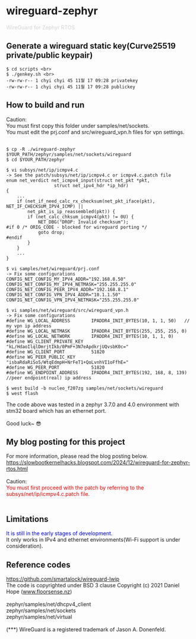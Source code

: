 # wireguard-zephyr
<span style="color:#d3d3d3">WireGuard for Zephyr RTOS</span>
## Generate a wireguard static key(Curve25519 private/public keypair)
```
$ cd scripts <br>
$ ./genkey.sh <br>
-rw-rw-r-- 1 chyi chyi 45 11월 17 09:28 privatekey
-rw-rw-r-- 1 chyi chyi 45 11월 17 09:28 publickey
```
## How to build and run
  Caution: <br>
  You must first copy this folder under samples/net/sockets. <br>
  You must edit the prj.conf and src/wireguard_vpn.h files for vpn settings.<br><br>
```
$ cp -R ./wireguard-zephyr $YOUR_PATH/zephyr/samples/net/sockets/wireguard
$ cd $YOUR_PATH/zephyr

$ vi subsys/net/ip/icmpv4.c
-> See the patch/subsys/net/ip/icmpv4.c or icmpv4.c.patch file
enum net_verdict net_icmpv4_input(struct net_pkt *pkt,
                  struct net_ipv4_hdr *ip_hdr)
{
	...
	if (net_if_need_calc_rx_checksum(net_pkt_iface(pkt), NET_IF_CHECKSUM_IPV4_ICMP) ||
		net_pkt_is_ip_reassembled(pkt)) {
		if (net_calc_chksum_icmpv4(pkt) != 0U) {
			NET_DBG("DROP: Invalid checksum");
#if 0 /* ORIG_CODE - blocked for wireguard porting */
			goto drop;
#endif
		}
	}
	...
}

$ vi samples/net/wireguard/prj.conf
-> Fix some configurations
CONFIG_NET_CONFIG_MY_IPV4_ADDR="192.168.8.50"
CONFIG_NET_CONFIG_MY_IPV4_NETMASK="255.255.255.0"
CONFIG_NET_CONFIG_PEER_IPV4_ADDR="192.168.8.1"
CONFIG_NET_CONFIG_VPN_IPV4_ADDR="10.1.1.50"
CONFIG_NET_CONFIG_VPN_IPV4_NETMASK="255.255.255.0"

$ vi samples/net/wireguard/src/wireguard_vpn.h
-> Fix some configurations
#define WG_LOCAL_ADDRESS        IPADDR4_INIT_BYTES(10, 1, 1, 50)   // my vpn ip address
#define WG_LOCAL_NETMASK        IPADDR4_INIT_BYTES(255, 255, 255, 0)
#define WG_LOCAL_NETWORK        IPADDR4_INIT_BYTES(10, 1, 1, 0)
#define WG_CLIENT_PRIVATE_KEY   "kL/HdaoIlqlDmrjtIkb/0PmF+3N7eApdkrjUQvsbK0c="
#define WG_CLIENT_PORT          51820
#define WG_PEER_PUBLIC_KEY      "isbaRdaRiSo5/WtqEdmpH+NrFeT1+QoLvnhVI1oFfhE="
#define WG_PEER_PORT            51820
#define WG_ENDPOINT_ADDRESS     IPADDR4_INIT_BYTES(192, 168, 8, 139)  //peer endpoint(real) ip address

$ west build -b nucleo_f207zg samples/net/sockets/wireguard
$ west flash

```
The code above was tested in a zephyr 3.7.0 and 4.0 environment with stm32 board which has an ethernet port.<br><br>
Good luck~ 😎
## My blog posting for this project
  For more information, please read the blog posting below.<br>
  https://slowbootkernelhacks.blogspot.com/2024/12/wireguard-for-zephyr-rtos.html <br><br>
  Caution: <br>
  <span style="color:red">You must first proceed with the patch by referring to the subsys/net/ip/icmpv4.c.patch file.</span> <br><br>
## Limitations
  <span style="color:blue">It is still in the early stages of development.</span><br>
  It only works in IPv4 and ethernet environments(Wi-Fi support is under consideration).<br>
## Reference codes
  https://github.com/smartalock/wireguard-lwip <br>
  The code is copyrighted under BSD 3 clause Copyright (c) 2021 Daniel Hope (www.floorsense.nz)<br><br>
  zephyr/samples/net/dhcpv4_client <br>
  zephyr/samples/net/sockets <br>
  zephyr/samples/net/virtual <br>
  <br>
  (***) WireGuard is a registered trademark of Jason A. Donenfeld.

